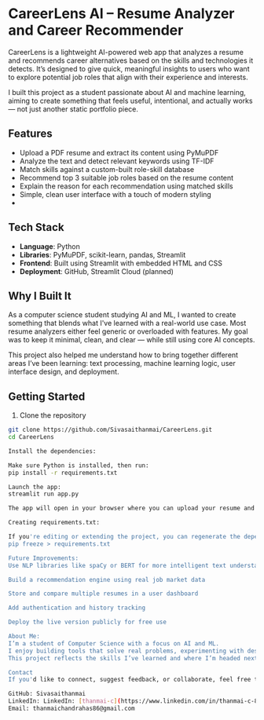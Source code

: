 # CareerLens AI – Resume Analyzer and Career Recommender

CareerLens is a lightweight AI-powered web app that analyzes a resume and recommends career alternatives based on the skills and technologies it detects. It’s designed to give quick, meaningful insights to users who want to explore potential job roles that align with their experience and interests.

I built this project as a student passionate about AI and machine learning, aiming to create something that feels useful, intentional, and actually works — not just another static portfolio piece.

## Features

- Upload a PDF resume and extract its content using PyMuPDF
- Analyze the text and detect relevant keywords using TF-IDF
- Match skills against a custom-built role-skill database
- Recommend top 3 suitable job roles based on the resume content
- Explain the reason for each recommendation using matched skills
- Simple, clean user interface with a touch of modern styling
- 
## Tech Stack

- **Language**: Python
- **Libraries**: PyMuPDF, scikit-learn, pandas, Streamlit
- **Frontend**: Built using Streamlit with embedded HTML and CSS
- **Deployment**: GitHub, Streamlit Cloud (planned)

## Why I Built It

As a computer science student studying AI and ML, I wanted to create something that blends what I've learned with a real-world use case. Most resume analyzers either feel generic or overloaded with features. My goal was to keep it minimal, clean, and clear — while still using core AI concepts.

This project also helped me understand how to bring together different areas I’ve been learning: text processing, machine learning logic, user interface design, and deployment.

## Getting Started

1. Clone the repository

```bash
git clone https://github.com/Sivasaithanmai/CareerLens.git
cd CareerLens

Install the dependencies:

Make sure Python is installed, then run:
pip install -r requirements.txt

Launch the app:
streamlit run app.py

The app will open in your browser where you can upload your resume and see the recommendations.

Creating requirements.txt:

If you're editing or extending the project, you can regenerate the dependencies file:
pip freeze > requirements.txt

Future Improvements:
Use NLP libraries like spaCy or BERT for more intelligent text understanding

Build a recommendation engine using real job market data

Store and compare multiple resumes in a user dashboard

Add authentication and history tracking

Deploy the live version publicly for free use

About Me:
I’m a student of Computer Science with a focus on AI and ML.
I enjoy building tools that solve real problems, experimenting with design, and bringing ideas to life with code.
This project reflects the skills I’ve learned and where I’m headed next.

Contact
If you'd like to connect, suggest feedback, or collaborate, feel free to reach out.

GitHub: Sivasaithanmai
LinkedIn: LinkedIn: [thanmai-c](https://www.linkedin.com/in/thanmai-c-84b49927b)
Email: thanmaichandrahas86@gmail.com
